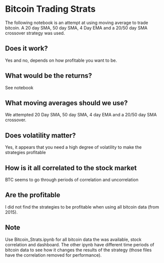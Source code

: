 # Bitcoin Trading Strats

The following notebook is an attempt at using moving average to trade bitcoin. A 20 day SMA, 50 day SMA, 4 Day EMA and a 20/50 day SMA crossover strategy was used.

## Does it work?
Yes and no, depends on how profitable you want to be.
## What would be the returns?
See notebook
## What moving averages should we use?
We attempted 20 Day SMA, 50 day SMA, 4 day EMA and a 20/50 day SMA crossover.

## Does volatility matter?
Yes, it appears that you need a high degree of volatility to make the strategies profitable

## How is it all correlated to the stock market
BTC seems to go through periods of correlation and uncorrelation

## Are the profitable

I did not find the strategies to be profitable when using all bitcoin data (from 2015).

## Note
Use Bitcoin_Strats.ipynb for all bitcoin data the was available, stock correlation and dashboard. The other ipynb have different time periods of bitcoin data to see how it changes the results of the strategy (those files have the correlation removed for performance).

